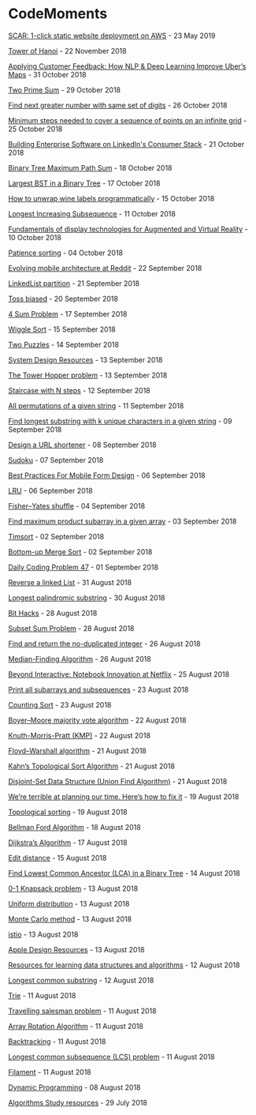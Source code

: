 # CodeMoments
[SCAR: 1-click static website deployment on AWS](2019-06-06.md) - 23 May 2019

[Tower of Hanoi](2018/tower-of-hanoi.md) - 22 November 2018

[Applying Customer Feedback: How NLP & Deep Learning Improve Uber’s Maps](2018/2018-10-30.md) - 31 October 2018

[Two Prime Sum](2018/two-primes.md) - 29 October 2018

[Find next greater number with same set of digits](2018/find-next-greater-number.md) - 26 October 2018

[Minimum steps needed to cover a sequence of points on an infinite grid](2018/minmum-steps-cover.md) - 25 October 2018

[Building Enterprise Software on LinkedIn's Consumer Stack](2018/2018-10-21.md) - 21 October 2018

[Binary Tree Maximum Path Sum](2018/binary-tree-max-path-sum.md) - 18 October 2018

[Largest BST in a Binary Tree](2018/largest_bst.md) - 17 October 2018

[How to unwrap wine labels programmatically](2018/2018-10-15.md) - 15 October 2018

[Longest Increasing Subsequence](2018/lis.md) - 11 October 2018

[Fundamentals of display technologies for Augmented and Virtual Reality](2018/2018-10-10.md) - 10 October 2018

[Patience sorting](2018/patientce-sorting.md) - 04 October 2018

[Evolving mobile architecture at Reddit](2018/evolving-mobile-architecture.md) - 22 September 2018

[LinkedList partition](2018/linked-list-partition.md) - 21 September 2018

[Toss biased](2018/unbiased-fun.md) - 20 September 2018

[4 Sum Problem](2018/four-sum.md) - 17 September 2018

[Wiggle Sort](2018/wiggle-sort.md) - 15 September 2018

[Two Puzzles](2018/9-balls.md) - 14 September 2018

[System Design Resources](2018/system-design/system-design.md) - 13 September 2018

[The Tower Hopper problem](2018/tower-hopper.md) - 13 September 2018

[Staircase with N steps](2018/staircase.md) - 12 September 2018

[All permutations of a given string](2018/string-permutation.md) - 11 September 2018

[Find longest substring with k unique characters in a given string](2018/longest-substring-k-unique.md) - 09 September 2018

[Design a URL shortener](2018/system-design/shorturl.md) - 08 September 2018

[Sudoku](2018/sudoku.md) - 07 September 2018

[Best Practices For Mobile Form Design](images/2018/2018-09-04.md) - 06 September 2018

[LRU](images/2018/lru.md) - 06 September 2018

[Fisher–Yates shuffle](Fisher–Yates-shufflel.md) - 04 September 2018

[Find maximum product subarray in a given array](max_subarray_prod.md) - 03 September 2018

[Timsort](tim-sort.md) - 02 September 2018

[Bottom-up Merge Sort](merge-sort-bottom-up.md) - 02 September 2018

[Daily Coding Problem 47](max_profit47.md) - 01 September 2018

[Reverse a linked List](Reverse-a-linked-List.md) - 31 August 2018

[Longest palindromic substring](longest_palindromic.md) - 30 August 2018

[Bit Hacks](bit-hacks.md) - 28 August 2018

[Subset Sum Problem](subset-sum.md) - 28 August 2018

[Find and return the no-duplicated integer](find-non-duplicated-integer.md) - 26 August 2018

[Median-Finding Algorithm](Median-Finding-Algorithm.md) - 26 August 2018

[Beyond Interactive: Notebook Innovation at Netflix](2018-8-25.md) - 25 August 2018

[Print all subarrays and subsequences](subarray-subsequence.md) - 23 August 2018

[Counting Sort](counting-sort.md) - 23 August 2018

[Boyer–Moore majority vote algorithm](Boyer–Moore-majority-vote-algorithm.md) - 22 August 2018

[Knuth-Morris-Pratt (KMP)](kmp.md) - 22 August 2018

[Floyd–Warshall algorithm](Floyd-warshall.md) - 21 August 2018

[Kahn’s Topological Sort Algorithm](Kahns-Topological-Sort-Algorithm.md) - 21 August 2018

[Disjoint-Set Data Structure (Union Find Algorithm)](Union-Find-Algorithm.md) - 21 August 2018

[We’re terrible at planning our time. Here’s how to fix it](2018-08-15.md) - 19 August 2018

[Topological sorting](Topological-sorting.md) - 19 August 2018

[Bellman Ford Algorithm](Bellman-Ford-Algorithm.md) - 18 August 2018

[Dijkstra’s Algorithm](Dijkstra-algorithm.md) - 17 August 2018

[Edit distance](edit-distance.md) - 15 August 2018

[Find Lowest Common Ancestor (LCA) in a Binary Tree](lca-bst.md) - 14 August 2018

[0-1 Knapsack problem](0-1-Knapsack-problem.md) - 13 August 2018

[Uniform distribution](uniform_distribution.md) - 13 August 2018

[Monte Carlo method](monte_carlo.md) - 13 August 2018

[istio](istio.md) - 13 August 2018

[Apple Design Resources](2018-7-29.md) - 13 August 2018

[Resources for learning data structures and algorithms](data-structure-algorithms-resource.md) - 12 August 2018

[Longest common substring](lcsubstring.md) - 12 August 2018

[Trie](trie-data-structure.md) - 11 August 2018

[Travelling salesman problem](travelling-salesman-problem.md) - 11 August 2018

[Array Rotation Algorithm](array-rotation.md) - 11 August 2018

[Backtracking](backtracking.md) - 11 August 2018

[Longest common subsequence (LCS) problem](lcs.md) - 11 August 2018

[Filament](filament.md) - 11 August 2018

[Dynamic Programming](dynamic-programming.md) - 08 August 2018

[Algorithms Study resources](resources/algorithms-resources.md) - 29 July 2018

